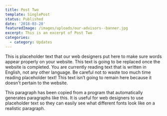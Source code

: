 ```yaml
---
title: Post Two
template: SinglePost
status: Published
date: '2018-03-28'
featuredImage: /images/uploads/our-advisors--banner.jpg
excerpt: This is an excerpt of Post Two
categories:
  - category: Updates
---
```


This is placeholder text that our web designers put here to make sure words appear properly on your website. This text is going to be replaced once the website is completed. You are currently reading text that is written in English, not any other language. Be careful not to waste too much time reading placeholder text! This text isn’t going to remain here because it doesn't pertain to the website.

This paragraph has been copied from a program that automatically generates paragraphs like this. It is useful for web designers to use placeholder text so they can easily see what different fonts look like on a realistic paragraph.

